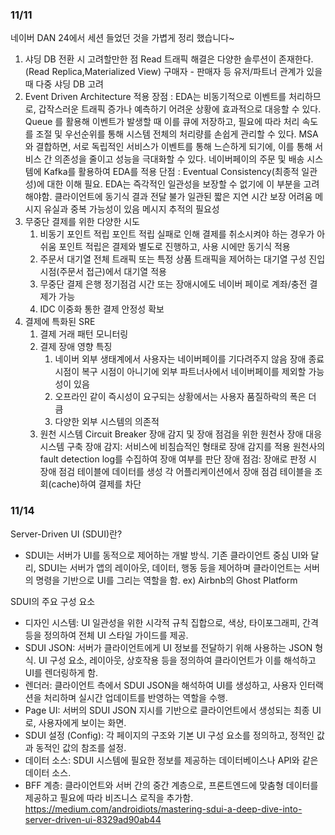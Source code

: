 ### 11/11
네이버 DAN 24에서 세션 들었던 것을 가볍게 정리 했습니다~

1. 샤딩 DB 전환 시 고려할만한 점
 Read 트래픽 해결은 다양한 솔루션이 존재한다. (Read Replica,Materialized View)
 구매자 - 판매자 등 유저/파트너 관계가 있을 때 다중 샤딩 DB 고려
2. Event Driven Architecture 적용
장점 :
EDA는 비동기적으로 이벤트를 처리하므로, 갑작스러운 트래픽 증가나 예측하기 어려운 상황에 효과적으로 대응할 수 있다.
Queue 를 활용해 이벤트가 발생할 때 이를 큐에 저장하고, 필요에 따라 처리 속도를 조절 및 우선순위를 통해 시스템 전체의 처리량를  손쉽게 관리할 수 있다.
MSA와 결합하면, 서로 독립적인 서비스가 이벤트를 통해 느슨하게 되기에, 이를 통해 서비스 간 의존성을 줄이고 성능을 극대화할 수 있다.
네이버페이의 주문 및 배송 시스템에 Kafka를 활용하여 EDA를 적용
단점 :
Eventual Consistency(최종적 일관성)에 대한 이해 필요. EDA는 즉각적인 일관성을 보장할 수 없기에 이 부분을 고려해야함.
클라이언트에 동기식 결과 전달 불가
일관된 짧은 지연 시간 보장 어려움
메시지 유실과 중복 가능성이 있음
메시지 추적의 필요성
3. 무중단 결제를 위한 다양한 시도
   1. 비동기 포인트 적립
포인트 적립 실패로 인해 결제를 취소시켜야 하는 경우가 아쉬움
포인트 적립은 결제와 별도로 진행하고, 사용 시에만 동기식 적용
   2. 주문서 대기열
 전체 트래픽 또는 특정 상품 트래픽을 제어하는 대기열 구성
진입 시점(주문서 접근)에서 대기열 적용
   3. 무중단 결제
은행 정기점검 시간 또는 장애시에도 네이버 페이로 계좌/충전 결제가 가능
   4. IDC 이중화 통한 결제 안정성 확보
4. 결제에 특화된 SRE
   1. 결제 거래 패턴 모니터링
   2. 결제 장애 영향 특징
      1. 네이버 외부 생태계에서 사용자는 네이버페이를 기다려주지 않음
장애 종료 시점이 복구 시점이 아니기에 외부 파트너사에서 네이버페이를 제외할 가능성이 있음
      2. 오프라인 같이 즉시성이 요구되는 상황에서는 사용자 품질하락의 폭은 더 큼
      3. 다양한 외부 시스템의 의존적
   3. 원천 시스템 Circuit Breaker
장애 감지 및 장애 점검을 위한 원천사 장애 대응 시스템 구축
장애 감지:
서비스에 비침습적인 형태로 장애 감지를 적용
원천사의 fault detection log를 수집하여 장애 여부를 판단
장애 점검:
장애로 판정 시 장애 점검 테이블에 데이터를 생성
각 어플리케이션에서 장애 점검 테이블을 조회(cache)하여 결제를 차단

### 11/14 
Server-Driven UI (SDUI)란?
- SDUI는 서버가 UI를 동적으로 제어하는 개발 방식. 기존 클라이언트 중심 UI와 달리, SDUI는 서버가 앱의 레이아웃, 데이터, 행동 등을 제어하며 클라이언트는 서버의 명령을 기반으로 UI를 그리는 역할을 함. ex) Airbnb의 Ghost Platform

SDUI의 주요 구성 요소
- 디자인 시스템: UI 일관성을 위한 시각적 규칙 집합으로, 색상, 타이포그래피, 간격 등을 정의하여 전체 UI 스타일 가이드를 제공.
- SDUI JSON: 서버가 클라이언트에게 UI 정보를 전달하기 위해 사용하는 JSON 형식. UI 구성 요소, 레이아웃, 상호작용 등을 정의하여 클라이언트가 이를 해석하고 UI를 렌더링하게 함.
- 렌더러: 클라이언트 측에서 SDUI JSON을 해석하여 UI를 생성하고, 사용자 인터랙션을 처리하며 실시간 업데이트를 반영하는 역할을 수행.
- Page UI: 서버의 SDUI JSON 지시를 기반으로 클라이언트에서 생성되는 최종 UI로, 사용자에게 보이는 화면.
- SDUI 설정 (Config): 각 페이지의 구조와 기본 UI 구성 요소를 정의하고, 정적인 값과 동적인 값의 참조를 설정.
- 데이터 소스: SDUI 시스템에 필요한 정보를 제공하는 데이터베이스나 API와 같은 데이터 소스.
- BFF 계층: 클라이언트와 서버 간의 중간 계층으로, 프론트엔드에 맞춤형 데이터를 제공하고 필요에 따라 비즈니스 로직을 추가함.
https://medium.com/androidiots/mastering-sdui-a-deep-dive-into-server-driven-ui-8329ad90ab44

